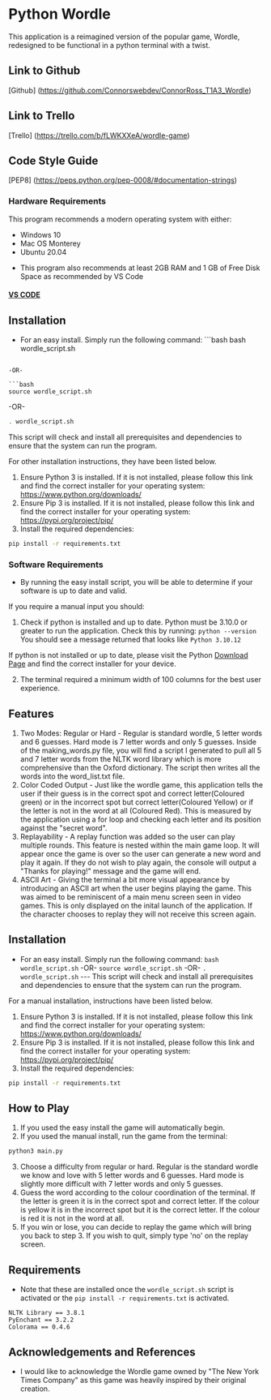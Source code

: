 # Python Wordle

This application is a reimagined version of the popular game, Wordle, redesigned to be functional in a python terminal with a twist.

## Link to Github ##

[Github] (https://github.com/Connorswebdev/ConnorRoss_T1A3_Wordle)

## Link to Trello ##

[Trello] (https://trello.com/b/fLWKXXeA/wordle-game)

## Code Style Guide ##

[PEP8] (https://peps.python.org/pep-0008/#documentation-strings)

### Hardware Requirements
This program recommends a modern operating system with either:
* Windows 10
* Mac OS Monterey
* Ubuntu 20.04
- This program also recommends at least 2GB RAM and 1 GB of Free Disk Space as recommended by VS Code

#### [VS CODE](https://vscode-docs.readthedocs.io/en/latest/supporting/requirements/#:~:text=VS%20Code%20is%20lightweight%20and,1%20GB%20of%20RAM)

## Installation

* For an easy install. Simply run the following command: ```bash
bash wordle_script.sh
``` 

-OR-

```bash
source wordle_script.sh
```

-OR-

```bash
. wordle_script.sh
```
This script will check and install all prerequisites and dependencies to ensure that the system can run the program.

For other installation instructions, they have been listed below.

1. Ensure Python 3 is installed. If it is not installed, please follow this link and find the correct installer for your operating system: https://www.python.org/downloads/
2. Ensure Pip 3 is installed. If it is not installed, please follow this link and find the correct installer for your operating system: https://pypi.org/project/pip/
3. Install the required dependencies:
```bash
pip install -r requirements.txt
```

### Software Requirements

* By running the easy install script, you will be able to determine if your software is up to date and valid.

If you require a manual input you should:
1. Check if python is installed and up to date. Python must be 3.10.0 or greater to run the application. Check this by running:
```python --version```
You should see a message returned that looks like ```Python 3.10.12```

If python is not installed or up to date, please visit the Python [Download Page](https://www.python.org/downloads/) and find the correct installer for your device.

2. The terminal required a minimum width of 100 columns for the best user experience.

## Features

1. Two Modes: Regular or Hard - Regular is standard wordle, 5 letter words and 6 guesses. Hard mode is 7 letter words and only 5 guesses. Inside of the making_words.py file, you will find a script I generated to pull all 5 and 7 letter words from the NLTK word library which is more comprehensive than the Oxford dictionary. The script then writes all the words into the word_list.txt file.
2. Color Coded Output - Just like the wordle game, this application tells the user if their guess is in the correct spot and correct letter(Coloured green) or in the incorrect spot but correct letter(Coloured Yellow) or if the letter is not in the word at all (Coloured Red). This is measured by the application using a for loop and checking each letter and its position against the "secret word".
3. Replayability - A replay function was added so the user can play multiple rounds. This feature is nested within the main game loop. It will appear once the game is over so the user can generate a new word and play it again. If they do not wish to play again, the console will output a "Thanks for playing!" message and the game will end.
4. ASCII Art - Giving the terminal a bit more visual appearance by introducing an ASCII art when the user begins playing the game. This was aimed to be reminiscent of a main menu screen seen in video games. This is only displayed on the inital launch of the application. If the character chooses to replay they will not receive this screen again.

## Installation

* For an easy install. Simply run the following command: ```bash wordle_script.sh``` -OR- ```source wordle_script.sh``` -OR- ```. wordle_script.sh``` --- This script will check and install all prerequisites and dependencies to ensure that the system can run the program.

For a manual installation, instructions have been listed below.

1. Ensure Python 3 is installed. If it is not installed, please follow this link and find the correct installer for your operating system: https://www.python.org/downloads/
2. Ensure Pip 3 is installed. If it is not installed, please follow this link and find the correct installer for your operating system: https://pypi.org/project/pip/
3. Install the required dependencies:
```bash
pip install -r requirements.txt
```

## How to Play

1. If you used the easy install the game will automatically begin. 
2. If you used the manual install, run the game from the terminal:
```bash
python3 main.py
```
3. Choose a difficulty from regular or hard. Regular is the standard wordle we know and love with 5 letter words and 6 guesses. Hard mode is slightly more difficult with 7 letter words and only 5 guesses.
4. Guess the word according to the colour coordination of the terminal. If the letter is green it is in the correct spot and correct letter. If the colour is yellow it is in the incorrect spot but it is the correct letter. If the colour is red it is not in the word at all.
5. If you win or lose, you can decide to replay the game which will bring you back to step 3. If you wish to quit, simply type 'no' on the replay screen.

## Requirements

* Note that these are installed once the ```wordle_script.sh``` script is activated or the ```pip install -r requirements.txt``` is activated.

```
NLTK Library == 3.8.1
PyEnchant == 3.2.2
Colorama == 0.4.6
```

## Acknowledgements and References

* I would like to acknowledge the Wordle game owned by "The New York Times Company" as this game was heavily inspired by their original creation.

